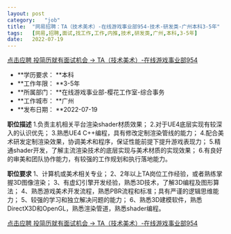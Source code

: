 ```yaml
---
layout:	post
category:	"job"
title:	"网易招聘：TA（技术美术）-在线游戏事业部954-技术-研发类-广州本科3-5年"
tags:	[网易,招聘,面试,找工作,工作,内推,技术,研发类,广州,本科,3-5年]
date:	2022-07-19
---
```


[点击应聘 投简历就有面试机会 -> TA（技术美术）-在线游戏事业部954](http://mobile.bole.netease.com/bole/boleDetail?id=36593&employeeId=346f03c3cda5f04c&key=all)



- **学历要求： **本科
- **工作年限： **3-5年
- **所属部门： **在线游戏事业部-樱花工作室-综合事务
- **工作城市： **广州
- **发布日期： **2022-07-19



**职位描述**
1.负责主机相关平台渲染shader材质效果；
2.对于UE4底层实现有较深入的认识优先；
3.熟悉UE4 C++编程，具有修改定制渲染管线的能力；
4.配合美术研发定制渲染效果，协调美术和程序，保证性能前提下提升游戏表现力；
5.精通shader开发，了解主流渲染技术的底层实现与美术材质的实现效果；
6.有良好的审美和团队协作能力，有较强的工作规划和执行落地能力。




**职位要求**
1、计算机或美术相关专业；
2、2年以上TA岗位工作经验，或者熟练掌握3D图像渲染；
3、有虚幻引擎开发经验，熟悉3D技术，了解3D编程及图形算法；
4、熟悉游戏美术开发流程，熟悉PBR流程和标准；具有严谨的逻辑思维能力；
5、较强的学习和独立解决问题的能力；
6、熟悉3D建模软件，熟悉DirectX3D和OpenGL，熟悉渲染管道，熟悉shader编程。




[点击应聘 投简历就有面试机会 -> TA（技术美术）-在线游戏事业部954](http://mobile.bole.netease.com/bole/boleDetail?id=36593&employeeId=346f03c3cda5f04c&key=all)